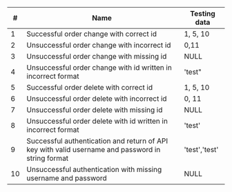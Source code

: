 |#| Name                                                                                          |Testing data|
|-|-----------------------------------------------------------------------------------------------|------------|
|1| Successful order change with correct id                                                       | 1, 5, 10|
|2| Unsuccessful order change with incorrect id                                                   | 0,11|
|3| Unsuccessful order change with missing id                                                     | NULL|
|4| Unsuccessful order change with id written in incorrect format                                 | 'test"|
|5| Successful order delete with correct id                                                       | 1, 5, 10|
|6| Unsuccessful order delete with incorrect id                                                   | 0, 11|
|7| Unsuccessful order delete with missing id                                                     | NULL|
|8| Unsuccessful order delete with id written in incorrect format                                 |'test'|
|9| Successful authentication and return of API key with valid username and password in string format |'test','test'|
|10| Unsuccessful authentication with missing username and password                                | NULL|
